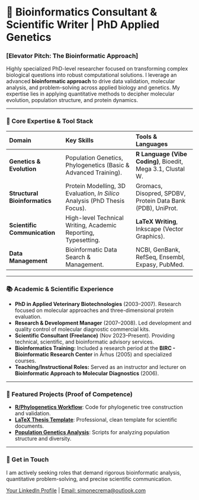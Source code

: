 # 🧬 Bioinformatics Consultant & Scientific Writer | PhD Applied Genetics

### **[Elevator Pitch: The Bioinformatic Approach]**

Highly specialized PhD-level researcher focused on transforming complex biological questions into robust computational solutions. I leverage an advanced **bioinformatic approach** to drive data validation, molecular analysis, and problem-solving across applied biology and genetics. My expertise lies in applying quantitative methods to decipher molecular evolution, population structure, and protein dynamics.

---

### **🔬 Core Expertise & Tool Stack**

| Domain | Key Skills | Tools & Languages |
| :--- | :--- | :--- |
| **Genetics & Evolution** | Population Genetics, Phylogenetics (Basic & Advanced Training). | **R Language (Vibe Coding)**, Bioedit, Mega 3.1, Clustal W. |
| **Structural Bioinformatics** | Protein Modelling, 3D Evaluation, *In Silico* Analysis (PhD Thesis Focus). | Gromacs, Disopred, SPDBV, Protein Data Bank (PDB), UniProt. |
| **Scientific Communication** | High-level Technical Writing, Academic Reporting, Typesetting. | **LaTeX Writing**, Inkscape (Vector Graphics). |
| **Data Management** | Bioinformatic Data Search & Management. | NCBI, GenBank, RefSeq, Ensembl, Expasy, PubMed. |

---

### **📚 Academic & Scientific Experience**

* **PhD in Applied Veterinary Biotechnologies** (2003–2007). Research focused on molecular approaches and three-dimensional protein evaluation.
* **Research & Development Manager** (2007–2008). Led development and quality control of molecular diagnostic commercial kits.
* **Scientific Consultant (Freelance)** (Nov 2023–Present). Providing technical, scientific, and bioinformatic advisory services.
* **Bioinformatics Training:** Included a research period at the **BIRC - Bioinformatic Research Center** in Århus (2005) and specialized courses.
* **Teaching/Instructional Roles:** Served as an instructor and lecturer on **Bioinformatic Approach to Molecular Diagnostics** (2006).

---

### **🔗 Featured Projects (Proof of Competence)**

* [**R/Phylogenetics Workflow**](link-al-tuo-repo-di-filogenetica): Code for phylogenetic tree construction and validation.
* [**LaTeX Thesis Template**](link-al-tuo-repo-di-latex): Professional, clean template for scientific documents.
* [**Population Genetics Analysis**](link-al-tuo-repo-di-popgen): Scripts for analyzing population structure and diversity.

---

### **📧 Get in Touch**

I am actively seeking roles that demand rigorous bioinformatic analysis, quantitative problem-solving, and precise scientific communication.

[Your LinkedIn Profile](https://www.linkedin.com/in/tuonomeutente) | [Email: simonecrema@outlook.com](mailto:simonecrema@outlook.com)
